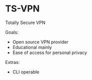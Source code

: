 # TS-VPN
Totally Secure VPN

Goals:
- Open source VPN provider
- Educational mainly
- Ease of access for personal privacy

Extras:
- CLI operable
